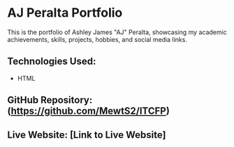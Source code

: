 # AJ Peralta Portfolio

This is the portfolio of Ashley James "AJ" Peralta, showcasing my academic achievements, skills, projects, hobbies, and social media links.

## Technologies Used:
- HTML

## GitHub Repository: (https://github.com/MewtS2/ITCFP)
## Live Website: [Link to Live Website]

